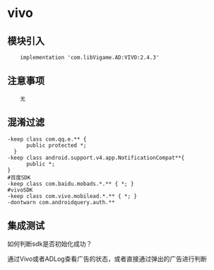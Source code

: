 # vivo

## 模块引入

```text
    implementation 'com.libVigame.AD:VIVO:2.4.3'
```

## 注意事项

```text
    无
```

## 混淆过滤

```text
-keep class com.qq.e.** {
      public protected *;
  }
-keep class android.support.v4.app.NotificationCompat**{
      public *;
}
#百度SDK
-keep class com.baidu.mobads.*.** { *; }
#vivoSDK
-keep class com.vivo.mobilead.*.** { *; }
-dontwarn com.androidquery.auth.**
```

## 集成测试

如何判断sdk是否初始化成功？

通过Vivo或者ADLog查看广告的状态，或者直接通过弹出的广告进行判断

